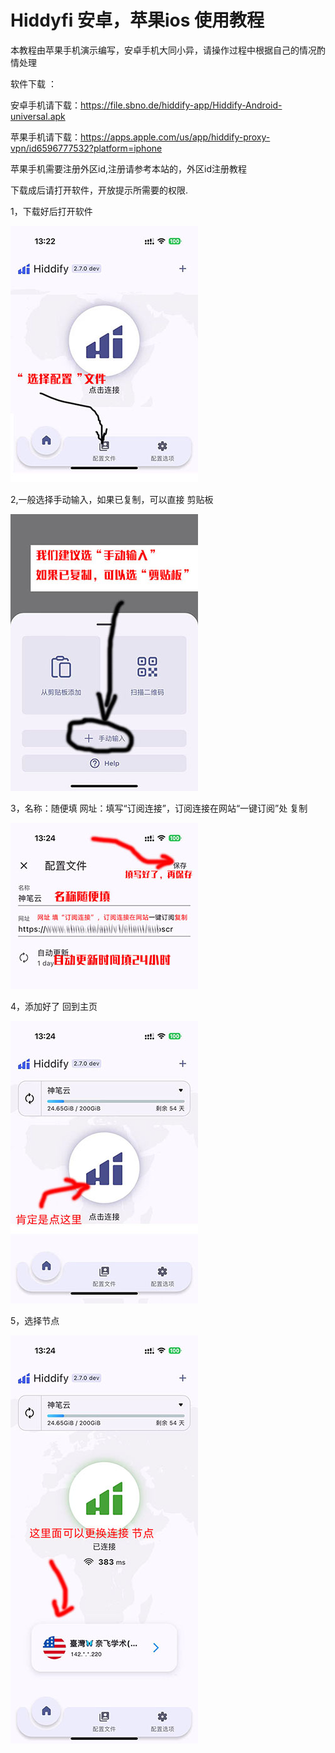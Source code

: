 # Hiddyfi 安卓，苹果ios 使用教程


本教程由苹果手机演示编写，安卓手机大同小异，请操作过程中根据自己的情况酌情处理




软件下载 ：

安卓手机请下载：https://file.sbno.de/hiddify-app/Hiddify-Android-universal.apk


苹果手机请下载：https://apps.apple.com/us/app/hiddify-proxy-vpn/id6596777532?platform=iphone

苹果手机需要注册外区id,注册请参考本站的，外区id注册教程


下载成后请打开软件，开放提示所需要的权限.


1，下载好后打开软件

![](../../images/hoddify/ios/1.jpg)


2,一般选择手动输入，如果已复制，可以直接  剪贴板


![](../../images/hoddify/ios/2.jpg)


3，名称：随便填   网址：填写“订阅连接”，订阅连接在网站“一键订阅”处  复制


![](../../images/hoddify/ios/3.jpg)


4，添加好了  回到主页


![](../../images/hoddify/ios/5.jpg)


5，选择节点   

![](../../images/hoddify/ios/6.jpg)



